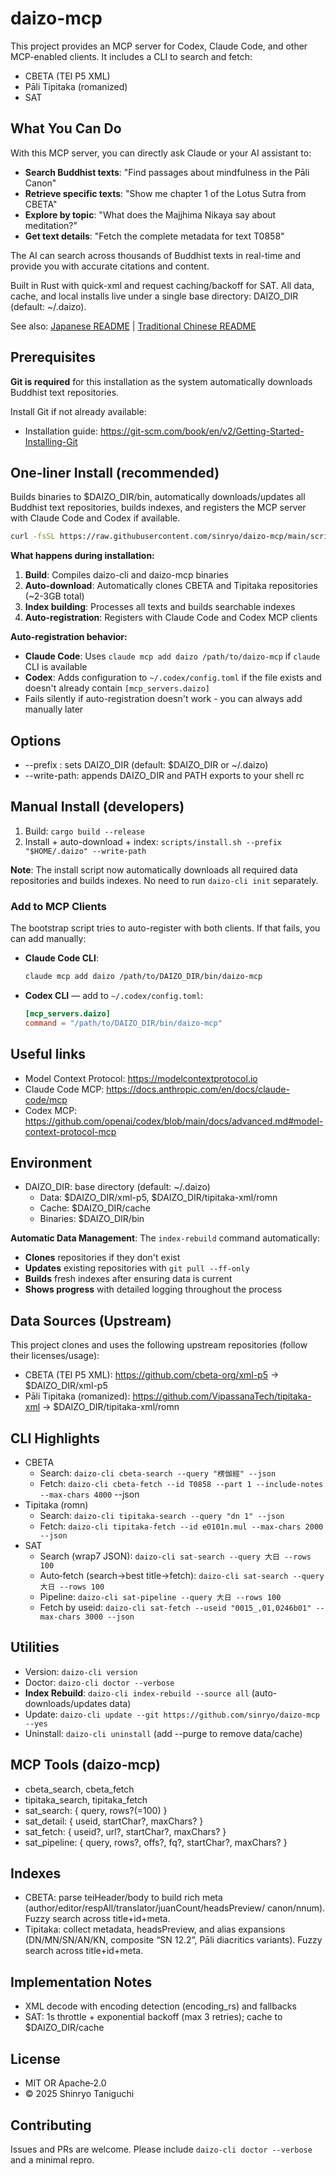 # daizo-mcp

This project provides an MCP server for Codex, Claude Code, and other MCP-enabled clients. It includes a CLI to
search and fetch:

- CBETA (TEI P5 XML)
- Pāli Tipitaka (romanized)
- SAT

## What You Can Do

With this MCP server, you can directly ask Claude or your AI assistant to:

- **Search Buddhist texts**: "Find passages about mindfulness in the Pāli Canon"
- **Retrieve specific texts**: "Show me chapter 1 of the Lotus Sutra from CBETA"
- **Explore by topic**: "What does the Majjhima Nikaya say about meditation?"
- **Get text details**: "Fetch the complete metadata for text T0858"

The AI can search across thousands of Buddhist texts in real-time and provide you with accurate citations and content.

Built in Rust with quick-xml and request caching/backoff for SAT. All data, cache, and local installs live
under a single base directory: DAIZO_DIR (default: ~/.daizo).

See also: [Japanese README](README.ja.md) | [Traditional Chinese README](README.zh-TW.md)

## Prerequisites

**Git is required** for this installation as the system automatically downloads Buddhist text repositories.

Install Git if not already available:
- Installation guide: https://git-scm.com/book/en/v2/Getting-Started-Installing-Git

## One‑liner Install (recommended)

Builds binaries to $DAIZO_DIR/bin, automatically downloads/updates all Buddhist text repositories, builds indexes, and registers the MCP server with Claude Code and Codex if available.

``` bash
curl -fsSL https://raw.githubusercontent.com/sinryo/daizo-mcp/main/scripts/bootstrap.sh | bash -s -- --yes --write-path
```

**What happens during installation:**
1. **Build**: Compiles daizo-cli and daizo-mcp binaries
2. **Auto-download**: Automatically clones CBETA and Tipitaka repositories (~2-3GB total)
3. **Index building**: Processes all texts and builds searchable indexes
4. **Auto-registration**: Registers with Claude Code and Codex MCP clients

**Auto-registration behavior:**
- **Claude Code**: Uses `claude mcp add daizo /path/to/daizo-mcp` if `claude` CLI is available
- **Codex**: Adds configuration to `~/.codex/config.toml` if the file exists and doesn't already contain `[mcp_servers.daizo]`
- Fails silently if auto-registration doesn't work - you can always add manually later

## Options

- --prefix : sets DAIZO_DIR (default: $DAIZO_DIR or ~/.daizo)
- --write-path: appends DAIZO_DIR and PATH exports to your shell rc

## Manual Install (developers)

1. Build: ```cargo build --release```
2. Install + auto-download + index: ```scripts/install.sh --prefix "$HOME/.daizo" --write-path```

**Note**: The install script now automatically downloads all required data repositories and builds indexes. No need to run `daizo-cli init` separately.

### Add to MCP Clients

The bootstrap script tries to auto-register with both clients. If that fails, you can add manually:

- **Claude Code CLI**:
  ``` bash
  claude mcp add daizo /path/to/DAIZO_DIR/bin/daizo-mcp
  ```

- **Codex CLI** — add to `~/.codex/config.toml`:
  ``` toml
  [mcp_servers.daizo]
  command = "/path/to/DAIZO_DIR/bin/daizo-mcp"
  ```


## Useful links

- Model Context Protocol: https://modelcontextprotocol.io
- Claude Code MCP: https://docs.anthropic.com/en/docs/claude-code/mcp
- Codex MCP: https://github.com/openai/codex/blob/main/docs/advanced.md#model-context-protocol-mcp

## Environment

- DAIZO_DIR: base directory (default: ~/.daizo)
    - Data: $DAIZO_DIR/xml-p5, $DAIZO_DIR/tipitaka-xml/romn
    - Cache: $DAIZO_DIR/cache
    - Binaries: $DAIZO_DIR/bin

**Automatic Data Management**: The `index-rebuild` command automatically:
- **Clones** repositories if they don't exist
- **Updates** existing repositories with `git pull --ff-only` 
- **Builds** fresh indexes after ensuring data is current
- **Shows progress** with detailed logging throughout the process

## Data Sources (Upstream)
This project clones and uses the following upstream repositories (follow their licenses/usage):

- CBETA (TEI P5 XML): https://github.com/cbeta-org/xml-p5 → $DAIZO_DIR/xml-p5
- Pāli Tipitaka (romanized): https://github.com/VipassanaTech/tipitaka-xml → $DAIZO_DIR/tipitaka-xml/romn

## CLI Highlights

- CBETA
    - Search: ```daizo-cli cbeta-search --query "楞伽經" --json```
    - Fetch:  ```daizo-cli cbeta-fetch --id T0858 --part 1 --include-notes --max-chars 4000```
--json
- Tipitaka (romn)
    - Search: ```daizo-cli tipitaka-search --query "dn 1" --json```
    - Fetch:  ```daizo-cli tipitaka-fetch --id e0101n.mul --max-chars 2000 --json```
- SAT
    - Search (wrap7 JSON): ```daizo-cli sat-search --query 大日 --rows 100``` 
    - Auto‑fetch (search→best title→fetch): ```daizo-cli sat-search --query 大日 --rows 100```
    - Pipeline: ```daizo-cli sat-pipeline --query 大日 --rows 100```
    - Fetch by useid: ```daizo-cli sat-fetch --useid "0015_,01,0246b01" --max-chars 3000 --json```

## Utilities

- Version:   ```daizo-cli version```
- Doctor:    ```daizo-cli doctor --verbose```
- **Index Rebuild**: ```daizo-cli index-rebuild --source all``` (auto-downloads/updates data)
- Update:    ```daizo-cli update --git https://github.com/sinryo/daizo-mcp --yes```
- Uninstall: ```daizo-cli uninstall``` (add --purge to remove data/cache)

## MCP Tools (daizo-mcp)

- cbeta_search, cbeta_fetch
- tipitaka_search, tipitaka_fetch
- sat_search: { query, rows?(=100) }
- sat_detail: { useid, startChar?, maxChars? }
- sat_fetch:  { useid?, url?, startChar?, maxChars? }
- sat_pipeline: { query, rows?, offs?, fq?, startChar?, maxChars? }

## Indexes

- CBETA: parse teiHeader/body to build rich meta (author/editor/respAll/translator/juanCount/headsPreview/
canon/nnum). Fuzzy search across title+id+meta.
- Tipitaka: collect  metadata, headsPreview, and alias expansions (DN/MN/SN/AN/KN, composite “SN 12.2”, Pāli
diacritics variants). Fuzzy search across title+id+meta.

## Implementation Notes

- XML decode with encoding detection (encoding_rs) and fallbacks
- SAT: 1s throttle + exponential backoff (max 3 retries); cache to $DAIZO_DIR/cache

## License

- MIT OR Apache‑2.0
- © 2025 Shinryo Taniguchi

## Contributing
Issues and PRs are welcome. Please include ```daizo-cli doctor --verbose``` and a minimal repro.